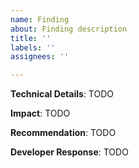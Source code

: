 ```yaml
---
name: Finding
about: Finding description
title: ''
labels: ''
assignees: ''

---
```


**Technical Details**: TODO

**Impact**: TODO

**Recommendation**: TODO

**Developer Response**: TODO

